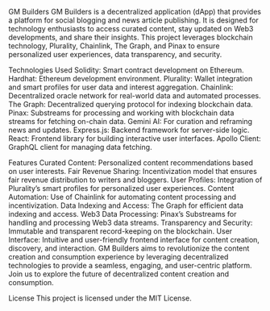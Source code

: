 GM Builders
GM Builders is a decentralized application (dApp) that provides a platform for social blogging and news article publishing. It is designed for technology enthusiasts to access curated content, stay updated on Web3 developments, and share their insights. This project leverages blockchain technology, Plurality, Chainlink, The Graph, and Pinax to ensure personalized user experiences, data transparency, and security.


Technologies Used
Solidity: Smart contract development on Ethereum.
Hardhat: Ethereum development environment.
Plurality: Wallet integration and smart profiles for user data and interest aggregation.
Chainlink: Decentralized oracle network for real-world data and automated processes.
The Graph: Decentralized querying protocol for indexing blockchain data.
Pinax: Substreams for processing and working with blockchain data streams for fetching on-chain data.
Gemini AI: For curation and reframing news and updates.
Express.js: Backend framework for server-side logic.
React: Frontend library for building interactive user interfaces.
Apollo Client: GraphQL client for managing data fetching.

Features
Curated Content: Personalized content recommendations based on user interests.
Fair Revenue Sharing: Incentivization model that ensures fair revenue distribution to writers and bloggers.
User Profiles: Integration of Plurality’s smart profiles for personalized user experiences.
Content Automation: Use of Chainlink for automating content processing and incentivization.
Data Indexing and Access: The Graph for efficient data indexing and access.
Web3 Data Processing: Pinax’s Substreams for handling and processing Web3 data streams.
Transparency and Security: Immutable and transparent record-keeping on the blockchain.
User Interface: Intuitive and user-friendly frontend interface for content creation, discovery, and interaction.
GM Builders aims to revolutionize the content creation and consumption experience by leveraging decentralized technologies to provide a seamless, engaging, and user-centric platform. Join us to explore the future of decentralized content creation and consumption.



License
This project is licensed under the MIT License.
